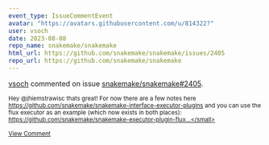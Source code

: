 ```yaml
---
event_type: IssueCommentEvent
avatar: "https://avatars.githubusercontent.com/u/814322?"
user: vsoch
date: 2023-08-08
repo_name: snakemake/snakemake
html_url: https://github.com/snakemake/snakemake/issues/2405
repo_url: https://github.com/snakemake/snakemake
---
```


<a href='https://github.com/vsoch' target='_blank'>vsoch</a> commented on issue <a href='https://github.com/snakemake/snakemake/issues/2405' target='_blank'>snakemake/snakemake#2405</a>.

<small>Hey @jhiemstrawisc thats great! For now there are a few notes here https://github.com/snakemake/snakemake-interface-executor-plugins and you can use the flux executor as an example (which now exists in both places): https://github.com/snakemake/snakemake-executor-plugin-flux...</small>

<a href='https://github.com/snakemake/snakemake/issues/2405' target='_blank'>View Comment</a>